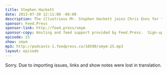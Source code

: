```yaml
---
title: Stephen Hackett
date: 2013-07-30 12:11:00 -06:00
description: The illustrious Mr. Stephen Hackett joins Chris Enns for the 25th anniversary episode of Show Me Your Mic to discuss timezones, accents and microphones on his podcast The Prompt.
sponsor: Feed.Press
sponsor-link: http://feed.press/smym
sponsor-copy: Hosting and feed support provided by Feed.Press.  Sign-up today and try FeedPress on a 14 day trial (no contracts or commitments). Use promo code "smym" during checkout to get 10% off your first year.
episode: 25
show: smym
mp3: http://podcasts-1.feedpress.co/10590/smym-25.mp3
layout: episode
---
```


Sorry. Due to importing issues, links and show notes were lost in translation.
